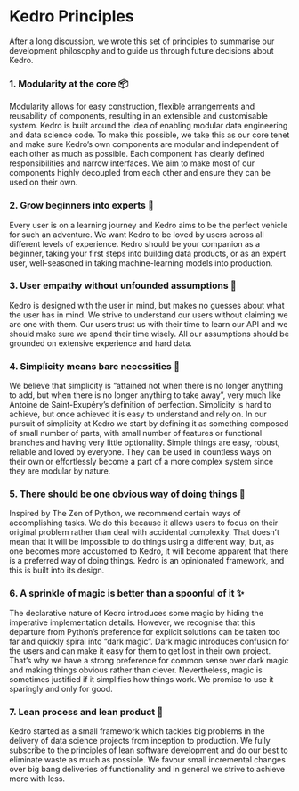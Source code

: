 # Kedro Principles

After a long discussion, we wrote this set of principles to summarise our development philosophy and to guide us through future decisions about Kedro.

### 1. Modularity at the core ️📦
Modularity allows for easy construction, flexible arrangements and reusability of components, resulting in an extensible and customisable system. Kedro is built around the idea of enabling modular data engineering and data science code. To make this possible, we take this as our core tenet and make sure Kedro’s own components are modular and independent of each other as much as possible. Each component has clearly defined responsibilities and narrow interfaces. We aim to make most of our components highly decoupled from each other and ensure they can be used on their own.

### 2. Grow beginners into experts 🌱
Every user is on a learning journey and Kedro aims to be the perfect vehicle for such an adventure. We want Kedro to be loved by users across all different levels of experience. Kedro should be your companion as a beginner, taking your first steps into building data products, or as an expert user, well-seasoned in taking machine-learning models into production.

### 3. User empathy without unfounded assumptions 🤝
Kedro is designed with the user in mind, but makes no guesses about what the user has in mind. We strive to understand our users without claiming we are one with them. Our users trust us with their time to learn our API and we should make sure we spend their time wisely. All our assumptions should be grounded on extensive experience and hard data.

### 4. Simplicity means bare necessities 🍞
We believe that simplicity is “attained not when there is no longer anything to add, but when there is no longer anything to take away”, very much like Antoine de Saint-Exupéry’s definition of perfection. Simplicity is hard to achieve, but once achieved it is easy to understand and rely on. In our pursuit of simplicity at Kedro we start by defining it as something composed of small number of parts, with small number of features or functional branches and having very little optionality. Simple things are easy, robust, reliable and loved by everyone. They can be used in countless ways on their own or effortlessly become a part of a more complex system since they are modular by nature.

### 5. There should be one obvious way of doing things 🎯
Inspired by The Zen of Python, we recommend certain ways of accomplishing tasks. We do this because it allows users to focus on their original problem rather than deal with accidental complexity. That doesn’t mean that it will be impossible to do things using a different way; but, as one becomes more accustomed to Kedro, it will become apparent that there is a preferred way of doing things. Kedro is an opinionated framework, and this is built into its design.

### 6. A sprinkle of magic is better than a spoonful of it ✨
The declarative nature of Kedro introduces some magic by hiding the imperative implementation details. However, we recognise that this departure from Python’s preference for explicit solutions can be taken too far and quickly spiral into “dark magic”. Dark magic introduces confusion for the users and can make it easy for them to get lost in their own project. That’s why we have a strong preference for common sense over dark magic and making things obvious rather than clever. Nevertheless, magic is sometimes justified if it simplifies how things work. We promise to use it sparingly and only for good.

### 7. Lean process and lean product 👟
Kedro started as a small framework which tackles big problems in the delivery of data science projects from inception to production. We fully subscribe to the principles of lean software development and do our best to eliminate waste as much as possible. We favour small incremental changes over big bang deliveries of functionality and in general we strive to achieve more with less.
